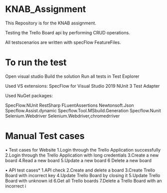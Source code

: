 # KNAB_Assignment
This Repository is for the KNAB assignment.

Testing the Trello Board api by performing CRUD operations.

All testscenarios are written with specFlow FeatureFiles.

# To run the test

Open visual studio
Build the solution
Run all tests in Test Explorer


Used VS extensions:
SpecFlow for Visual Studio 2019
NUnit 3 Test Adapter

Used NuGet packages:

SpecFlow.NUnit
RestSharp
FLuentAssertions
Newtonsoft.Json
Specflow.Assist.dynamic
Specflow.Tool.MSbuild.Generation
Specflow.Nunit
Selenium.Webdriver
Selenium.Webdriver,chromedrriver

# Manual Test cases
• Test cases for Website
1.Login through the Trello Application successfully
2.Login through the Trello Application with long credentials
3.Create a new board
4.Read a new board
5.Update a new board
6 Delete a new board

• API test cases*
1.API check
2.Create and delete a board
3.Create Trello Board with incorrect key
4.Update Trello Board by closing it
5.Update Trello Board with unknown id
6.Get all Trello boards
7.Delete a Trello Board with an incorrect i

